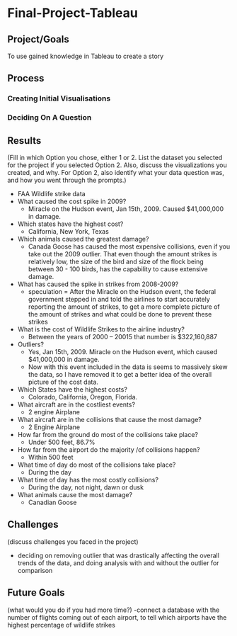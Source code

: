 # Final-Project-Tableau

## Project/Goals
To use gained knowledge in Tableau to create a story

## Process
### Creating Initial Visualisations
### Deciding On A Question

## Results
(Fill in which Option you chose, either 1 or 2. List the dataset you selected for the project if you selected Option 2. Also, discuss the visualizations you created, and why. For Option 2, also identify what your data question was, and how you went through the prompts.)
- FAA Wildlife strike data
- What caused the cost spike in 2009?
  - Miracle on the Hudson event, Jan 15th, 2009. Caused $41,000,000 in damage.
- Which states have the highest cost?
  - California, New York, Texas
- Which animals caused the greatest damage?
  - Canada Goose has caused the most expensive collisions, even if you take out the 2009 outlier. That even though the amount strikes is relatively low, the size of the bird and size of the flock being between 30 - 100 birds, has the capability to cause extensive damage.
- What has caused the spike in strikes from 2008-2009?
  - speculation = After the Miracle on the Hudson event, the federal government stepped in and told the airlines to start accurately reporting the amount of strikes, to get a more complete picture of the amount of strikes and what could be done to prevent these strikes
- What is the cost of Wildlife Strikes to the airline industry?
  - Between the years of 2000 – 20015 that number is $322,160,887
- Outliers?
  - Yes, Jan 15th, 2009. Miracle on the Hudson event, which caused $41,000,000 in damage.
  - Now with this event included in the data is seems to massively skew the data, so I have removed it to get a better idea of the overall picture of the cost data.
- Which States have the highest costs?
  - Colorado, California, Oregon, Florida.
- What aircraft are in the costliest events?
  - 2 engine Airplane
- What aircraft are in the collisions that cause the most damage?
  - 2 Engine Airplane
- How far from the ground do most of the collisions take place?
  - Under 500 feet, 86.7%
- How far from the airport do the majority /of collisions happen?
  - Within 500 feet
- What time of day do most of the collisions take place?
  - During the day
- What time of day has the most costly collisions?
  - During the day, not night, dawn or dusk
- What animals cause the most damage?
  - Canadian Goose

## Challenges 
(discuss challenges you faced in the project)
- deciding on removing outlier that was drastically affecting the overall trends of the data, and doing analysis with and without the outlier for comparison
## Future Goals
(what would you do if you had more time?)
-connect a database with the number of flights coming out of each airport, to tell which airports have the highest percentage of wildlife strikes